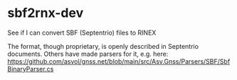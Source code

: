 # sbf2rnx-dev

See if I can convert SBF (Septentrio) files to RINEX

The format, though proprietary, is openly described in Septentrio documents. Others have made parsers for it, e.g. here: https://github.com/asvol/gnss.net/blob/main/src/Asv.Gnss/Parsers/SBF/SbfBinaryParser.cs
